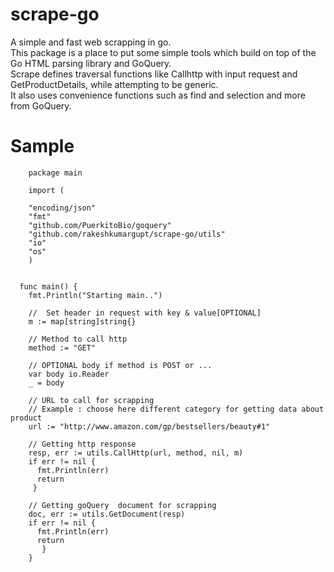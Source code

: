 # scrape-go
A simple and fast web scrapping in go.                                                                                              
This package is a place to put some simple tools which build on top of the Go HTML parsing library and GoQuery.                     
Scrape defines traversal functions like Callhttp with input request and GetProductDetails, while attempting to be generic.         
It also uses convenience functions such as find and selection and more from GoQuery.

# Sample

        package main

        import (

        "encoding/json"
        "fmt"
        "github.com/PuerkitoBio/goquery"
        "github.com/rakeshkumargupt/scrape-go/utils"
        "io"
        "os"
        )


      func main() {                                                                                                                     
        fmt.Println("Starting main..")

        //  Set header in request with key & value[OPTIONAL]
        m := map[string]string{}

        // Method to call http
        method := "GET"

        // OPTIONAL body if method is POST or ...
        var body io.Reader
        _ = body

        // URL to call for scrapping
        // Example : choose here different category for getting data about product
        url := "http://www.amazon.com/gp/bestsellers/beauty#1"

        // Getting http response
        resp, err := utils.CallHttp(url, method, nil, m)
        if err != nil {
          fmt.Println(err)
          return
         }

        // Getting goQuery  document for scrapping
        doc, err := utils.GetDocument(resp)
        if err != nil {
          fmt.Println(err)
          return
           }
        }
